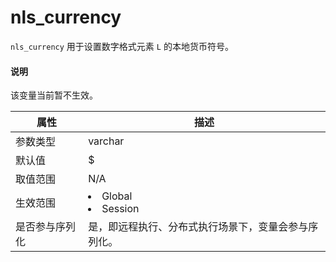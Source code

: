 # nls_currency

`nls_currency` 用于设置数字格式元素 `L` 的本地货币符号。

  <main id="notice" type='explain'>
    <h4>说明</h4>
    <p>该变量当前暂不生效。</p>
  </main>

|   属性    |                                                     描述                                                     |
|---------|------------------------------------------------------------------------------------------------------------|
| 参数类型    | varchar                 |
| 默认值     | $                       |
| 取值范围    | N/A                     |
| 生效范围    | <li> Global   <li> Session    |
| 是否参与序列化 | 是，即远程执行、分布式执行场景下，变量会参与序列化。|
